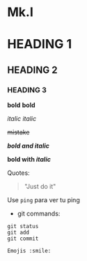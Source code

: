 # Mk.I
# HEADING 1
## HEADING 2
### HEADING 3
__bold__ **bold** 

_italic_ *italic*

~~mistake~~

***bold and italic***

**bold with _italic_**

Quotes:

> "Just do it"

Use `ping` para ver tu ping

- git commands:
````
git status
git add
git commit

Emojis :smile:
